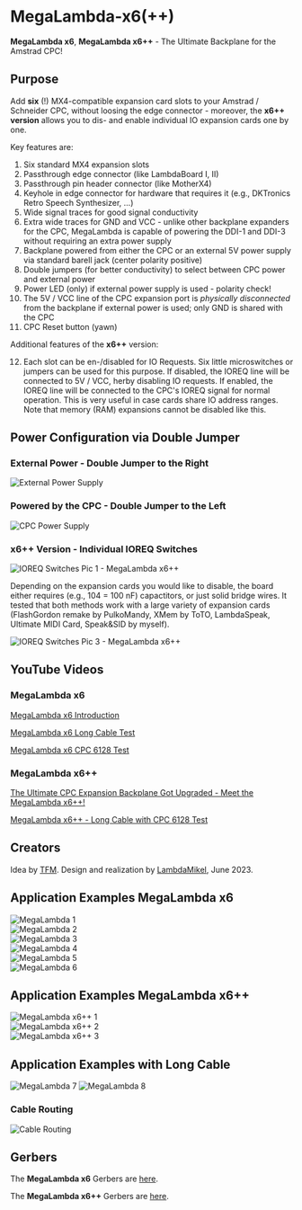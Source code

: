 # MegaLambda-x6(++) 

**MegaLambda x6**, **MegaLambda x6++** - The Ultimate Backplane for the Amstrad CPC! 

## Purpose

Add **six** (!) MX4-compatible expansion card slots to your Amstrad / Schneider CPC, without loosing the edge connector - moreover, the **x6++ version** allows you to dis- and enable individual IO expansion cards one by one. 

Key features are:

1. Six standard MX4 expansion slots
2. Passthrough edge connector (like LambdaBoard I, II) 
3. Passthrough pin header connector (like MotherX4) 
4. Keyhole in edge connector for hardware that requires it (e.g., DKTronics Retro Speech Synthesizer, ...)
5. Wide signal traces for good signal conductivity
6. Extra wide traces for GND and VCC - unlike other backplane expanders for the CPC, MegaLambda is capable of powering the DDI-1 and DDI-3 without requiring an extra power supply 
7. Backplane powered from either the CPC or an external 5V power supply via standard barell jack (center polarity positive)
8. Double jumpers (for better conductivity) to select between CPC power and external power 
9. Power LED (only) if external power supply is used - polarity check!
10. The 5V / VCC line of the CPC expansion port is *physically disconnected* from the backplane if external power is used; only GND is shared with the CPC
11. CPC Reset button (yawn)

Additional features of the **x6++** version:

12. Each slot can be en-/disabled for IO Requests. Six little microswitches or jumpers can be used for this purpose. If disabled, the IOREQ line will be connected to 5V / VCC, herby disabling IO requests. If enabled, the IOREQ line will be connected to the CPC's IOREQ signal for normal operation. This is very useful in case cards share IO address ranges. Note that memory (RAM) expansions cannot be disabled like this. 

## Power Configuration via Double Jumper 

### External Power - Double Jumper to the Right 

![External Power Supply](images/ext-power.jpg)  

### Powered by the CPC - Double Jumper to the Left 

![CPC Power Supply](images/cpc-power.jpg)  

### x6++ Version - Individual IOREQ Switches 

![IOREQ Switches Pic 1 - MegaLambda x6++](images/x6++-1.jpg)

Depending on the expansion cards you would like to disable, the board
either requires (e.g., 104 = 100 nF) capactitors, or just solid bridge
wires. It tested that both methods work with a large variety of
expansion cards (FlashGordon remake by PulkoMandy, XMem by ToTO,
LambdaSpeak, Ultimate MIDI Card, Speak&SID by myself). 

![IOREQ Switches Pic 3 - MegaLambda x6++](images/x6++-4.jpg)  


## YouTube Videos

### MegaLambda x6

[MegaLambda x6 Introduction](https://youtu.be/dHfIeu6RvlQ)

[MegaLambda x6 Long Cable Test](https://youtu.be/0CViRorZ7gk)

[MegaLambda x6 CPC 6128 Test](https://youtu.be/cwNZN3z0Z7E)

### MegaLambda x6++ 

[The Ultimate CPC Expansion Backplane Got Upgraded - Meet the MegaLambda x6++!](https://youtu.be/FK6HFwhmiFs)

[MegaLambda x6++ - Long Cable with CPC 6128 Test](https://youtu.be/EiqiXnbGWaY)

## Creators 

Idea by [TFM](http://futureos.cpc-live.com/). Design and realization by [LambdaMikel](https://github.com/lambdamikel), June 2023. 

## Application Examples MegaLambda x6

![MegaLambda 1](images/megalambda-1.jpg)  
![MegaLambda 2](images/megalambda-2.jpg)  
![MegaLambda 3](images/megalambda-3.jpg)  
![MegaLambda 4](images/megalambda-4.jpg)  
![MegaLambda 5](images/megalambda-5.jpg)  
![MegaLambda 6](images/megalambda-6.jpg)

## Application Examples MegaLambda x6++

![MegaLambda x6++ 1](images/x6++-1.jpg)  
![MegaLambda x6++ 2](images/x6++-2.jpg)  
![MegaLambda x6++ 3](images/x6++-3.jpg)  

## Application Examples with Long Cable 

![MegaLambda 7](images/megalambda-h1.jpg)
![MegaLambda 8](images/megalambda-h2.jpg)  

### Cable Routing

![Cable Routing](images/cable-routing.jpg)  

## Gerbers 

The **MegaLambda x6** Gerbers are [here](gerbers/mega-lambda-x6.zip).

The **MegaLambda x6++** Gerbers are [here](gerbers/mega-lambda-x6++.zip).


